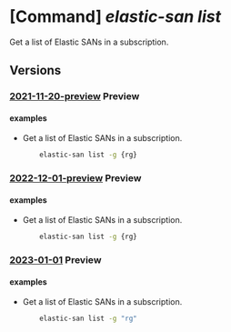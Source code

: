 # [Command] _elastic-san list_

Get a list of Elastic SANs in a subscription.

## Versions

### [2021-11-20-preview](/Resources/mgmt-plane/L3N1YnNjcmlwdGlvbnMve30vcHJvdmlkZXJzL21pY3Jvc29mdC5lbGFzdGljc2FuL2VsYXN0aWNzYW5z/2021-11-20-preview.xml) **Preview**

<!-- mgmt-plane /subscriptions/{}/providers/microsoft.elasticsan/elasticsans 2021-11-20-preview -->
<!-- mgmt-plane /subscriptions/{}/resourcegroups/{}/providers/microsoft.elasticsan/elasticsans 2021-11-20-preview -->

#### examples

- Get a list of Elastic SANs in a subscription.
    ```bash
        elastic-san list -g {rg}
    ```

### [2022-12-01-preview](/Resources/mgmt-plane/L3N1YnNjcmlwdGlvbnMve30vcHJvdmlkZXJzL21pY3Jvc29mdC5lbGFzdGljc2FuL2VsYXN0aWNzYW5z/2022-12-01-preview.xml) **Preview**

<!-- mgmt-plane /subscriptions/{}/providers/microsoft.elasticsan/elasticsans 2022-12-01-preview -->
<!-- mgmt-plane /subscriptions/{}/resourcegroups/{}/providers/microsoft.elasticsan/elasticsans 2022-12-01-preview -->

#### examples

- Get a list of Elastic SANs in a subscription.
    ```bash
        elastic-san list -g {rg}
    ```

### [2023-01-01](/Resources/mgmt-plane/L3N1YnNjcmlwdGlvbnMve30vcHJvdmlkZXJzL21pY3Jvc29mdC5lbGFzdGljc2FuL2VsYXN0aWNzYW5z/2023-01-01.xml) **Preview**

<!-- mgmt-plane /subscriptions/{}/providers/microsoft.elasticsan/elasticsans 2023-01-01 -->
<!-- mgmt-plane /subscriptions/{}/resourcegroups/{}/providers/microsoft.elasticsan/elasticsans 2023-01-01 -->

#### examples

- Get a list of Elastic SANs in a subscription.
    ```bash
        elastic-san list -g "rg"
    ```
